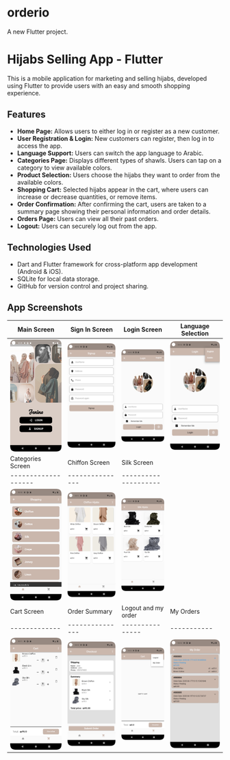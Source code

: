 # orderio

A new Flutter project.

# Hijabs Selling App - Flutter

This is a mobile application for marketing and selling hijabs, developed using Flutter to provide users with an easy and smooth shopping experience.

## Features

- **Home Page:** Allows users to either log in or register as a new customer.
- **User Registration & Login:** New customers can register, then log in to access the app.
- **Language Support:** Users can switch the app language to Arabic.
- **Categories Page:** Displays different types of shawls. Users can tap on a category to view available colors.
- **Product Selection:** Users choose the hijabs they want to order from the available colors.
- **Shopping Cart:** Selected hijabs appear in the cart, where users can increase or decrease quantities, or remove items.
- **Order Confirmation:** After confirming the cart, users are taken to a summary page showing their personal information and order details.
- **Orders Page:** Users can view all their past orders.
- **Logout:** Users can securely log out from the app.

## Technologies Used

- Dart and Flutter framework for cross-platform app development (Android & iOS).
- SQLite for local data storage.
- GitHub for version control and project sharing.
## App Screenshots

| Main Screen | Sign In Screen | Login Screen | Language Selection |
|-------------|----------------|--------------|--------------------|
| ![Main Screen](https://github.com/JeninShehab284/Orderio/blob/master/mainscreen.png?raw=true) | ![Sign In Screen](https://github.com/JeninShehab284/Orderio/blob/master/sign.png?raw=true) | ![Login Screen](https://github.com/JeninShehab284/Orderio/blob/master/login.png?raw=true) | ![Language Selection](https://github.com/JeninShehab284/Orderio/blob/master/lang.png?raw=true) |
| Categories Screen | Chiffon Screen | Silk Screen |
|-------------------|---------------|--------------------|
| ![Categories Screen](https://github.com/JeninShehab284/Orderio/blob/master/categ.png?raw=true) | ![Colors Screen](https://github.com/JeninShehab284/Orderio/blob/master/chiff.png?raw=true) | ![Silk Shawls Screen](https://github.com/JeninShehab284/Orderio/blob/master/silk.png?raw=true) |
| Cart Screen | Order Summary | Logout and my order | My Orders |
|-------------|---------------|---------------|-----------|
| ![Cart Screen](https://github.com/JeninShehab284/Orderio/blob/master/cart.png?raw=true) | ![Order Summary](https://github.com/JeninShehab284/Orderio/blob/master/summery.png?raw=true) | ![Logout Screen](https://github.com/JeninShehab284/Orderio/blob/master/logout.png?raw=true) | ![My Orders](https://github.com/JeninShehab284/Orderio/blob/master/myorder.png?raw=true) |

